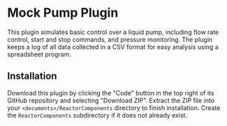 # Mock Pump Plugin

This plugin simulates basic control over a liquid pump, including flow rate 
control, start and stop commands, and pressure monitoring. The plugin keeps 
a log of all data collected in a CSV format for easy analysis using a 
spreadsheet program.

## Installation

Download this plugin by clicking the "Code" button in the top right of its 
GitHub repository and selecting "Download ZIP". Extract the ZIP file into your 
`<documents>/ReactorComponents` directory to finish installation. 
Create the `ReactorComponents` subdirectory if it does not already exist.